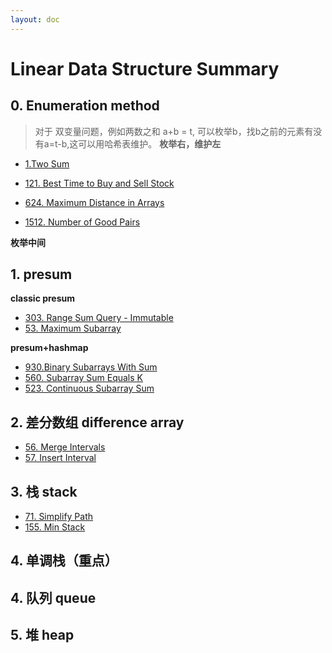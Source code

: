 ```yaml
---
layout: doc
---
```

# Linear Data Structure Summary

## 0. Enumeration method
>对于 双变量问题，例如两数之和 a+b = t, 可以枚举b，找b之前的元素有没有a=t-b,这可以用哈希表维护。
**枚举右，维护左**

- [1.Two Sum](https://leetcode.com/problems/two-sum/description/)

- [121. Best Time to Buy and Sell Stock](https://leetcode.com/problems/best-time-to-buy-and-sell-stock/description/)

- [624. Maximum Distance in Arrays](https://leetcode.com/problems/maximum-distance-in-arrays/description/) 

- [1512. Number of Good Pairs](https://leetcode.com/problems/number-of-good-pairs/description/)

**枚举中间**

## 1. presum
**classic presum**

- [303. Range Sum Query - Immutable](https://leetcode.com/problems/range-sum-query-immutable/description/)
- [53. Maximum Subarray](https://leetcode.com/problems/maximum-subarray/description/)

**presum+hashmap**
- [930.Binary Subarrays With Sum](https://leetcode.com/problems/binary-subarrays-with-sum/description/)
- [560. Subarray Sum Equals K](https://leetcode.com/problems/subarray-sum-equals-k/description/)
- [523. Continuous Subarray Sum](https://leetcode.com/problems/continuous-subarray-sum/description/)


## 2. 差分数组 difference array

- [56. Merge Intervals](https://leetcode.com/problems/merge-intervals/description/)
- [57. Insert Interval](https://leetcode.com/problems/insert-interval/)
## 3. 栈 stack

- [71. Simplify Path](https://leetcode.com/problems/simplify-path/description/)
- [155. Min Stack](https://leetcode.com/problems/min-stack/)

## 4. 单调栈（重点）

## 4. 队列 queue
## 5. 堆 heap